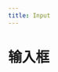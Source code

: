 ```yaml
---
title: Input
---
```

# 输入框

<!-- <ClientOnly>
    <input-demos></input-demos>
</ClientOnly>     -->